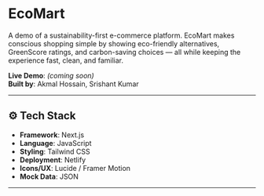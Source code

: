 # EcoMart

A demo of a sustainability-first e-commerce platform. EcoMart makes conscious shopping simple by showing eco-friendly alternatives, GreenScore ratings, and carbon-saving choices — all while keeping the experience fast, clean, and familiar.

**Live Demo**: _(coming soon)_  
**Built by**: Akmal Hossain, Srishant Kumar

---

## ⚙️ Tech Stack

- **Framework**: Next.js  
- **Language**: JavaScript  
- **Styling**: Tailwind CSS  
- **Deployment**: Netlify 
- **Icons/UX**: Lucide / Framer Motion  
- **Mock Data**: JSON

---
